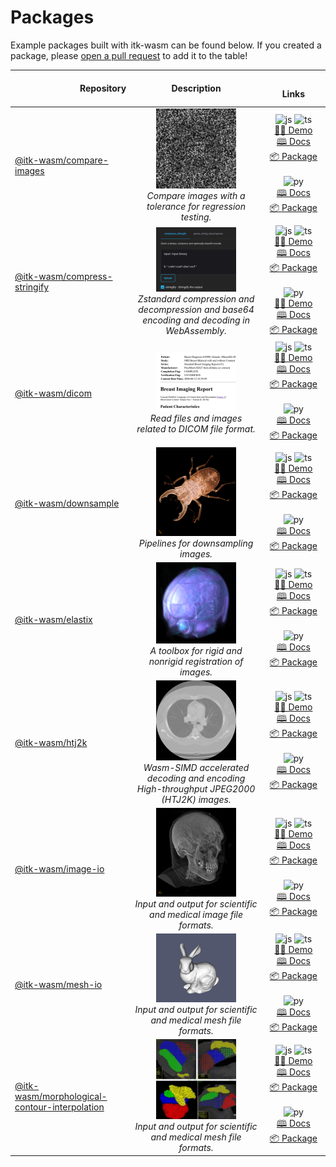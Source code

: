 # Packages

Example packages built with itk-wasm can be found below. If you created a
package, please [open a pull
request](https://github.com/InsightSoftwareConsortium/ITK-Wasm/compare) to add it to the table!

| <img width=100/> Repository | <img width=125/> Description <img width=125/> | <img width=200/> Links |
|-----------------------------|:---------------------------------------------:|:----------------------:|
| [@itk-wasm/compare-images][compare-images-repo] | [<img src="../_static/packages/compare-images.png" width="128" />][compare-images-demo-js] <br /> *Compare images with a tolerance for regression testing.* | ![js][js-logo] ![ts][ts-logo] <br/>[👨‍💻 Demo][compare-images-demo-js] <br/>[🕮 Docs][compare-images-docs-js] <br/>[📦 Package][compare-images-package-js] <br/> <br/> ![py][py-logo] <br/>[🕮 Docs][compare-images-docs-py] <br/>[📦 Package][compare-images-package-py] |
| [@itk-wasm/compress-stringify][compress-stringify-repo] | [<img src="../_static/packages/compress-stringify.png" width="128" />][compress-stringify-demo-js]<br />  *Zstandard compression and decompression and base64 encoding and decoding in WebAssembly.* | ![js][js-logo] ![ts][ts-logo] <br/>[👨‍💻 Demo][compress-stringify-demo-js] <br/>[🕮 Docs][compress-stringify-docs-js] <br/>[📦 Package][compress-stringify-package-js] <br/> <br/> ![py][py-logo] <br/>[👨‍💻 Demo][compress-stringify-demo-py] <br/>[🕮 Docs][compress-stringify-docs-py] <br/>[📦 Package][compress-stringify-package-py] |
| [@itk-wasm/dicom][dicom-repo] | [<img src="../_static/packages/dicom.png" width="128" />][dicom-demo-js] <br /> *Read files and images related to DICOM file format.* | ![js][js-logo] ![ts][ts-logo] <br/>[👨‍💻 Demo][dicom-demo-js] <br/>[🕮 Docs][dicom-docs-js] <br/>[📦 Package][dicom-package-js] <br/> <br/> ![py][py-logo] <br/>[🕮 Docs][dicom-docs-py] <br/>[📦 Package][dicom-package-py] |
| [@itk-wasm/downsample][downsample-repo] | [<img src="../_static/packages/downsample.png" width="128" />][downsample-demo-js] <br /> *Pipelines for downsampling images.* | ![js][js-logo] ![ts][ts-logo] <br/>[👨‍💻 Demo][downsample-demo-js] <br/>[🕮 Docs][downsample-docs-js] <br/>[📦 Package][downsample-package-js] <br/> <br/> ![py][py-logo] <br/>[🕮 Docs][downsample-docs-py] <br/>[📦 Package][downsample-package-py] |
| [@itk-wasm/elastix][elastix-repo] | [<img src="../_static/packages/elastix.png" width="128" />][elastix-demo-js] <br /> *A toolbox for rigid and nonrigid registration of images.* | ![js][js-logo] ![ts][ts-logo] <br/>[👨‍💻 Demo][elastix-demo-js] <br/>[🕮 Docs][elastix-docs-js] <br/>[📦 Package][elastix-package-js] <br/> <br/> ![py][py-logo] <br/>[🕮 Docs][elastix-docs-py] <br/>[📦 Package][elastix-package-py] |
| [@itk-wasm/htj2k][htj2k-repo] | [<img src="../_static/packages/htj2k.png" width="128" />][htj2k-demo-js] <br /> *Wasm-SIMD accelerated decoding and encoding High-throughput JPEG2000 (HTJ2K) images.* | ![js][js-logo] ![ts][ts-logo] <br/>[👨‍💻 Demo][htj2k-demo-js] <br/>[🕮 Docs][htj2k-docs-js] <br/>[📦 Package][htj2k-package-js] <br/> <br/> ![py][py-logo] <br/>[🕮 Docs][htj2k-docs-py] <br/>[📦 Package][htj2k-package-py] |
| [@itk-wasm/image-io][image-io-repo] | [<img src="../_static/packages/image-io.png" width="128" />][image-io-demo-js] <br /> *Input and output for scientific and medical image file formats.* | ![js][js-logo] ![ts][ts-logo] <br/>[👨‍💻 Demo][image-io-demo-js] <br/>[🕮 Docs][image-io-docs-js] <br/>[📦 Package][image-io-package-js] <br/> <br/> ![py][py-logo] <br/>[🕮 Docs][image-io-docs-py] <br/>[📦 Package][image-io-package-py] |
| [@itk-wasm/mesh-io][mesh-io-repo] | [<img src="../_static/packages/mesh-io.png" width="128" />][mesh-io-demo-js] <br /> *Input and output for scientific and medical mesh file formats.* | ![js][js-logo] ![ts][ts-logo] <br/>[👨‍💻 Demo][mesh-io-demo-js] <br/>[🕮 Docs][mesh-io-docs-js] <br/>[📦 Package][mesh-io-package-js] <br/> <br/> ![py][py-logo] <br/>[🕮 Docs][mesh-io-docs-py] <br/>[📦 Package][mesh-io-package-py] |
| [@itk-wasm/morphological-contour-interpolation][morphological-contour-interpolation-repo] | [<img src="../_static/packages/morphological-contour-interpolation.png" width="128" />][morphological-contour-interpolation-demo-js] <br /> *Input and output for scientific and medical mesh file formats.* | ![js][js-logo] ![ts][ts-logo] <br/>[👨‍💻 Demo][morphological-contour-interpolation-demo-js] <br/>[🕮 Docs][morphological-contour-interpolation-docs-js] <br/>[📦 Package][morphological-contour-interpolation-package-js] <br/> <br/> ![py][py-logo] <br/>[🕮 Docs][morphological-contour-interpolation-docs-py] <br/>[📦 Package][morphological-contour-interpolation-package-py] |

[js-logo]: /_static/javascript-logo.svg
[ts-logo]: /_static/typescript-logo.svg
[py-logo]: /_static/python.svg

[compare-images-repo]: https://github.com/InsightSoftwareConsortium/ITK-Wasm/tree/main/packages/compare-images
[compare-images-demo-js]: https://insightsoftwareconsortium.github.io/itk-wasm/compare-images/ts/app/
[compare-images-docs-js]: https://insightsoftwareconsortium.github.io/itk-wasm/compare-images/ts/docs/
[compare-images-package-js]: https://www.npmjs.com/package/@itk-wasm/compare-images
[compare-images-docs-py]: https://insightsoftwareconsortium.github.io/itk-wasm/compare-images/py/docs/
[compare-images-package-py]: https://pypi.org/project/itkwasm-compare-images/

[compress-stringify-repo]: https://github.com/InsightSoftwareConsortium/ITK-Wasm/tree/main/packages/compress-stringify
[compress-stringify-demo-js]: https://insightsoftwareconsortium.github.io/itk-wasm/compress-stringify/ts/app/
[compress-stringify-docs-js]: https://insightsoftwareconsortium.github.io/itk-wasm/compress-stringify/ts/docs/
[compress-stringify-package-js]: https://www.npmjs.com/package/@itk-wasm/compress-stringify
[compress-stringify-demo-py]: https://itk-compress-stringify-py-app.on.fleek.co/
[compress-stringify-docs-py]: https://insightsoftwareconsortium.github.io/itk-wasm/compress-stringify/py/docs/
[compress-stringify-package-py]: https://pypi.org/project/itkwasm-compress-stringify/

[elastix-repo]: https://github.com/InsightSoftwareConsortium/ITKElastix
[elastix-demo-js]: https://js.app.elastix.wasm.itk.eth.limo/
[elastix-docs-js]: https://js.docs.elastix.wasm.itk.eth.limo/
[elastix-package-js]: https://www.npmjs.com/package/@itk-wasm/elastix
[elastix-docs-py]: https://py.docs.elastix.wasm.itk.eth.limo/
[elastix-package-py]: https://pypi.org/project/itkwasm-elastix/

[dicom-repo]: https://github.com/InsightSoftwareConsortium/ITK-Wasm/tree/main/packages/dicom
[dicom-demo-js]: https://insightsoftwareconsortium.github.io/itk-wasm/dicom/ts/app/
[dicom-docs-js]: https://insightsoftwareconsortium.github.io/itk-wasm/dicom/ts/docs/
[dicom-package-js]: https://www.npmjs.com/package/@itk-wasm/dicom
[dicom-docs-py]: https://insightsoftwareconsortium.github.io/itk-wasm/dicom/py/docs/
[dicom-package-py]: https://pypi.org/project/itkwasm-dicom/

[htj2k-repo]: https://github.com/InsightSoftwareConsortium/ITKIOOpenJPH/tree/main/src/wasm
[htj2k-demo-js]: https://js.app.htj2k.wasm.itk.eth.limo/
[htj2k-docs-js]: https://js.docs.htj2k.wasm.itk.eth.limo/
[htj2k-package-js]: https://www.npmjs.com/package/@itk-wasm/htj2k
[htj2k-docs-py]: https://py.docs.htj2k.wasm.itk.eth.limo/
[htj2k-package-py]: https://pypi.org/project/itkwasm-htj2k/

[downsample-repo]: https://github.com/InsightSoftwareConsortium/ITK-Wasm/tree/main/packages/downsample
[downsample-demo-js]: https://insightsoftwareconsortium.github.io/itk-wasm/downsample/ts/app/
[downsample-docs-js]: https://insightsoftwareconsortium.github.io/itk-wasm/downsample/ts/docs/
[downsample-package-js]: https://www.npmjs.com/package/@itk-wasm/downsample
[downsample-docs-py]: https://insightsoftwareconsortium.github.io/itk-wasm/downsample/py/docs/
[downsample-package-py]: https://pypi.org/project/itkwasm-downsample/

[image-io-repo]: https://github.com/InsightSoftwareConsortium/ITK-Wasm/tree/main/packages/image-io
[image-io-demo-js]: https://insightsoftwareconsortium.github.io/itk-wasm/image-io/ts/app/
[image-io-docs-js]: https://insightsoftwareconsortium.github.io/itk-wasm/image-io/ts/docs/
[image-io-package-js]: https://www.npmjs.com/package/@itk-wasm/image-io
[image-io-docs-py]: https://insightsoftwareconsortium.github.io/itk-wasm/image-io/py/docs/
[image-io-package-py]: https://pypi.org/project/itkwasm-image-io/

[mesh-io-repo]: https://github.com/InsightSoftwareConsortium/ITK-Wasm/tree/main/packages/mesh-io
[mesh-io-demo-js]: https://insightsoftwareconsortium.github.io/itk-wasm/mesh-io/ts/app/
[mesh-io-docs-js]: https://insightsoftwareconsortium.github.io/itk-wasm/mesh-io/ts/docs/
[mesh-io-package-js]: https://www.npmjs.com/package/@itk-wasm/mesh-io
[mesh-io-docs-py]: https://insightsoftwareconsortium.github.io/itk-wasm/mesh-io/py/docs/
[mesh-io-package-py]: https://pypi.org/project/itkwasm-mesh-io/

[morphological-contour-interpolation-repo]: https://github.com/KitwareMedical/ITKContourInterpolation/
[morphological-contour-interpolation-demo-js]: https://kitwaremedical.github.io/ITKContourInterpolation/ts/app/
[morphological-contour-interpolation-docs-js]: https://kitwaremedical.github.io/ITKContourInterpolation/ts/docs/
[morphological-contour-interpolation-package-js]: https://www.npmjs.com/package/@itk-wasm/morphological-contour-interpolation
[morphological-contour-interpolation-docs-py]: https://kitwaremedical.github.io/ITKContourInterpolation/py/docs/
[morphological-contour-interpolation-package-py]: https://pypi.org/project/itkwasm-morphological-contour-interpolation/
